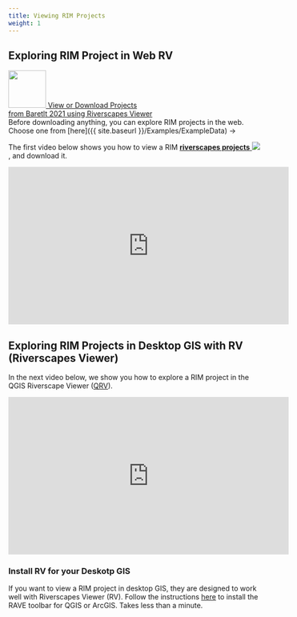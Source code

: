 ```yaml
---
title: Viewing RIM Projects
weight: 1
---
```


## Exploring RIM Project in Web RV

<div  class="float-right"><a href="{{ site.baseurl }}/Examples/ExampleData" class="button hollow"><img 
src="{{ site.baseurl }}/assets/images/RIM_04.png" width="75"> View or Download Projects <br> from Baretlt 2021 using Riverscapes Viewer  <i class="fa fa-map-marker" aria-hidden="true"></i></a></div>
Before downloading anything, you can explore RIM projects in the web.  Choose one from [here]({{ site.baseurl }}/Examples/ExampleData) →





The first video below shows you how to view a RIM  [**riverscapes projects** <img src="https://riverscapes.net/assets/images/data/RiverscapesProject_24.png">](https://riverscapes.net/Tools/Technical_Reference/Documentation_Standards/Riverscapes_Projects/), and download it.

<div class="responsive-embed">
<iframe width="560" height="315" src="https://www.youtube.com/embed/dv1v41kaUlY" title="YouTube video player" frameborder="0" allow="accelerometer; autoplay; clipboard-write; encrypted-media; gyroscope; picture-in-picture" allowfullscreen></iframe>
</div>




## Exploring RIM Projects in Desktop GIS with RV (Riverscapes Viewer)

In the next video below, we show you how to explore a RIM project in the QGIS Riverscape Viewer ([QRV](https://rave.riverscapes.net/Download/install_qrave.html)).

<div class="responsive-embed">
<iframe width="560" height="315" src="https://www.youtube.com/embed/KjkzxZXgx0I" title="YouTube video player" frameborder="0" allow="accelerometer; autoplay; clipboard-write; encrypted-media; gyroscope; picture-in-picture" allowfullscreen></iframe>
</div>


### Install RV for your Deskotp GIS
If you want to view a RIM project in desktop GIS, they are designed to work well with Riverscapes Viewer (RV). Follow the instructions [here](http://rave.riverscapes.net) to install the RAVE toolbar for QGIS or ArcGIS. Takes less than a minute.

